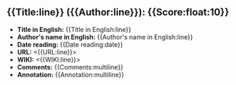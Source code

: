 ## {{Title:line}} ({{Author:line}}): {{Score:float:10}}

- **Title in English:** {{Title in English:line}}
- **Author's name in English:** {{Author's name in English:line}}
- **Date reading:** {{Date reading:date}}
- **URL:** <{{URL:line}}>
- **WIKI:** <{{WIKI:line}}>
- **Comments:** {{Comments:multiline}}
- **Annotation:** {{Annotation:multiline}}
